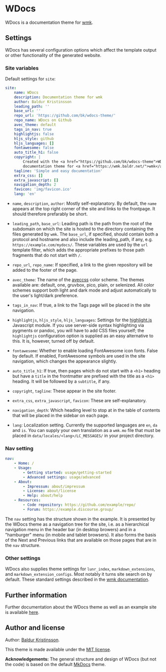 # WDocs

WDocs is a documentation theme for [wmk](https://github.com/bk/wmk).

## Settings

WDocs has several configuration options which affect the template output or other functionality of the generated website.

### Site variables

Default settings for `site`:

```yaml
site:
    name: WDocs
    description: Documentation theme for wmk
    author: Baldur Kristinsson
    leading_path: ''
    base_url: ''
    repo_url: 'https://github.com/bk/wdocs-theme/'
    repo_name: WDocs on Github
    avec_theme: default
    tags_in_nav: true
    highlightjs: false
    hljs_style: github
    hljs_languages: []
    fontawesome: false
    auto_title_h1: false
    copyright: |
        Created with the <a href="https://github.com/bk/wdocs-theme">WDocs</a>
        documentation theme for <a href="https://wmk.baldr.net/">wmk</a>.
    tagline: 'Simple and easy documentation'
    extra_css: []
    extra_javascript: []
    navigation_depth: 2
    favicon: 'img/favicon.ico'
    lang: 'en'
```

- `name`, `description`, `author`: Mostly self-explanatory. By default, the `name` appears at the top right corner of the site and links to the frontpage. It should therefore prefarably be short.

- `leading_path`, `base_url`: Leading path is the path from the root of the subdomain on which the site is hosted to the directory containing the files generated by `wmk`. The `base_url`, if specified, should contain both a protocol and hostname and also include the leading_path, if any, e.g. `https://example.com/mydocs/`. These variables are used by the `url` template filter, which adds the appropriate prefixes to those path fragments that do not start with `/`.

- `repo_url`, `repo_name`: If specified, a link to the given repository will be added to the footer of the page.

- `avec_theme`: The name of the [aveccss](https://github.com/bk/aveccss) color scheme. The themes available are: default, one, gruvbox, pico, plain, or selenized. All color schemes support both light and dark mode and adjust automatically to the user's light/dark preference.

- `tags_in_nav`: If true, a link to the Tags page will be placed in the site navigation. 

- `highlightjs`, `hljs_style`, `hljs_languages`: Settings for the [highlight.js](https://highlight.js/) Javascript module. If you use server-side syntax highlighting via pygments or pandoc, you will have to add CSS files yourself; the `highlightjs` configuration option is supplied as an easy alternative to this. It is, however, turned off by default.

- `fontawesome`: Whether to enable loading FontAwesome icon fonts. False by default. If enabled, FontAwesome symbols are used in the site navigation, which changes the appearance slightly.

- `auto_title_h1`: If true, then pages which do not start with a `<h1>` heading but have a `title` in the frontmatter are prefixed with the title as a `<h1>` heading. It will be followed by a `subtitle`, if any.

- `copyright`, `tagline`: These appear in the site footer.

- `extra_css`, `extra_javascript`, `favicon`: These are self-explanatory.

- `navigation_depth`: Which heading level to stop at in the table of contents that will be placed in the sidebar on each page.

- `lang`: Localization setting. Currently the supported languages are `en`, `da` and `is`. You can supply your own translation as a `wmk.mo` file that must be placed in `data/locales/<lang>/LC_MESSAGES/` in your project directory.

### Nav setting

```yaml
nav:
    - Home: /
    - Usage:
        - Getting started: usage/getting-started
        - Advanced settings: usage/advanced
    - About:
        - Impressum: about/impressum
        - License: about/license
        - Help: about/help
    - Resources:
        - Code repository: https://github.com/example/repo/
        - Forum: https://example.discourse.group/
```

The `nav` setting has the structure shown in the example. It is presented by the WDocs theme as a navigation tree for the site, i.e. as a hierarchical navigation menu in the header bar (in desktop browers) and in a "hamburger" menu (in mobile and tablet browsers). It also forms the basis of the Next and Previous links that are available on those pages that are in the `nav` structure.

### Other settings

WDocs also supplies theme settings for `lunr_index`, `markdown_extensions`, and `markdown_extension_configs`. Most notably it turns site search on by default. These standard settings described in the [wmk documentation](https://wmk.baldr.net/).

## Further information

Further documentation about the WDocs theme as well as an example site is available [here](https://wdocs.baldr.net/).

## Author and license

Author: [Baldur Kristinsson](https://github.com/bk).

This theme is made available under the [MIT license](https://opensource.org/license/mit/).

**Acknowledgements:** The general structure and design of WDocs (but not the code) is based on the default [MkDocs](https://mkdocs.org/) theme.
